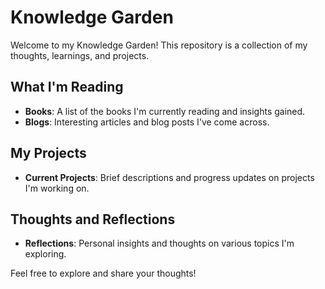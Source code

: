 # Knowledge Garden

Welcome to my Knowledge Garden! This repository is a collection of my thoughts, learnings, and projects.

## What I'm Reading
- **Books**: A list of the books I'm currently reading and insights gained.
- **Blogs**: Interesting articles and blog posts I've come across.

## My Projects
- **Current Projects**: Brief descriptions and progress updates on projects I'm working on.

## Thoughts and Reflections
- **Reflections**: Personal insights and thoughts on various topics I'm exploring.

Feel free to explore and share your thoughts!

